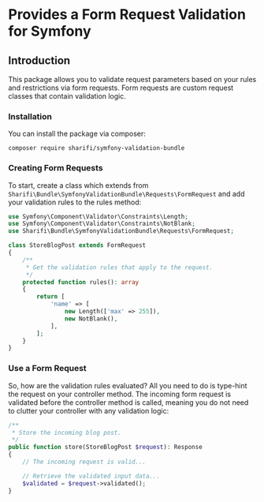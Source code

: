# Provides a Form Request Validation for Symfony

## Introduction
This package allows you to validate request parameters based on your rules and restrictions via form requests. Form requests are custom request classes that contain validation logic. 

### Installation
You can install the package via composer:

```shell
composer require sharifi/symfony-validation-bundle
```

### Creating Form Requests
To start, create a class which extends from `Sharifi\Bundle\SymfonyValidationBundle\Requests\FormRequest` and add your validation rules to the rules method:

```php
use Symfony\Component\Validator\Constraints\Length;
use Symfony\Component\Validator\Constraints\NotBlank;
use Sharifi\Bundle\SymfonyValidationBundle\Requests\FormRequest;

class StoreBlogPost extends FormRequest
{
    /**
     * Get the validation rules that apply to the request.
     */
    protected function rules(): array
    {
        return [
            'name' => [
                new Length(['max' => 255]),
                new NotBlank(),
            ],
        ];
    }
}
```

### Use a Form Request
So, how are the validation rules evaluated? All you need to do is type-hint the request on your controller method. The incoming form request is validated before the controller method is called, meaning you do not need to clutter your controller with any validation logic:

```php
/**
 * Store the incoming blog post.
 */
public function store(StoreBlogPost $request): Response
{
    // The incoming request is valid...

    // Retrieve the validated input data...
    $validated = $request->validated();
}
```
